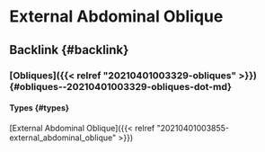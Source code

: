 # External Abdominal Oblique


## Backlink {#backlink}


### [Obliques]({{< relref "20210401003329-obliques" >}}) {#obliques--20210401003329-obliques-dot-md}


#### Types {#types}

[External Abdominal Oblique]({{< relref "20210401003855-external_abdominal_oblique" >}})

